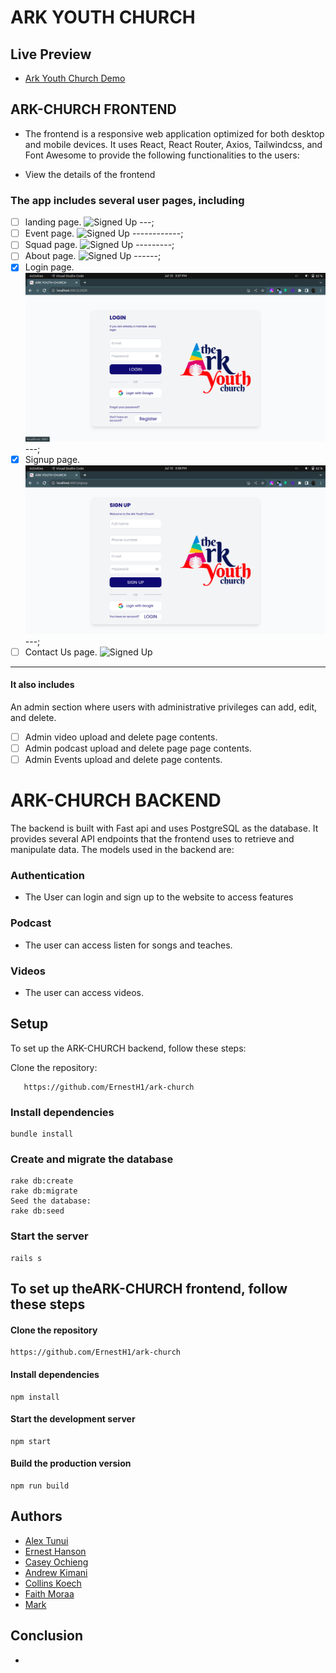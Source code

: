 # ARK YOUTH CHURCH

## Live Preview 

- [Ark Youth Church Demo](https://ark-church-chi.vercel.app/)

## ARK-CHURCH FRONTEND

- The frontend is a responsive web application optimized for both desktop and mobile devices. It uses React, React Router, Axios, Tailwindcss, and Font Awesome to provide the following functionalities to the users:

- View the details of the frontend

### The app includes several user pages, including

- [ ] landing page.
![Signed Up](./src/assets/screenshots/)
---;
- [ ] Event page.
![Signed Up](./src/assets/screenshots/)
------------;
- [ ] Squad page.
![Signed Up](./src/assets/screenshots/)
---------;
- [ ] About page.
![Signed Up](./src/assets/screenshots/)
------;
- [x] Login page.
![Signed Up](./src/assets/screenshots/login.png)
---;
- [x] Signup page.
![Signed Up](./src/assets/screenshots/signup.png)
---;
- [ ] Contact Us page.
![Signed Up](./src/assets/screenshots/)

--------------------------------
#### It also includes

 An admin section where users with administrative privileges can add, edit, and delete.

- [ ] Admin video upload and delete page contents.
- [ ] Admin podcast upload and delete page page contents.
- [ ] Admin Events upload and delete page contents.

# ARK-CHURCH BACKEND

The backend is built with Fast api and uses PostgreSQL as the database. It provides several API endpoints that the frontend uses to retrieve and manipulate data. The models used in the backend are:

### Authentication

- The User can login and sign up to the website to access features

### Podcast

- The user can access listen for songs and teaches.

### Videos

- The user can access videos.

## Setup

To set up the ARK-CHURCH backend, follow these steps:

Clone the repository:

       https://github.com/ErnestH1/ark-church

### Install dependencies

    bundle install

### Create and migrate the database

    rake db:create
    rake db:migrate
    Seed the database:
    rake db:seed

### Start the server

    rails s

## To set up theARK-CHURCH frontend, follow these steps

#### Clone the repository

    https://github.com/ErnestH1/ark-church

#### Install dependencies

    npm install

#### Start the development server

    npm start

#### Build the production version

    npm run build

## Authors

- [Alex Tunui](https://github.com/AlexTanui)
- [Ernest Hanson](https://github.com/ErnestH1)
- [Casey Ochieng](https://github.com/caseyochieng)
- [Andrew Kimani](https://github.com/Nexus-coder)
- [Collins Koech](https://github.com/collinsvictor1818)
- [Faith Moraa](https://github.com/the-datageek)
- [Mark](http://github.com/Towerofdragons)

## Conclusion

*

